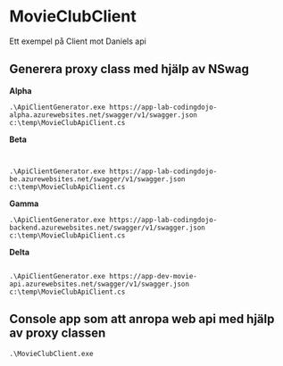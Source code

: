 # MovieClubClient
Ett exempel på Client mot Daniels api 

## Generera proxy class med hjälp av NSwag

**Alpha**
```
.\ApiClientGenerator.exe https://app-lab-codingdojo-alpha.azurewebsites.net/swagger/v1/swagger.json c:\temp\MovieClubApiClient.cs
```

**Beta**
```


.\ApiClientGenerator.exe https://app-lab-codingdojo-be.azurewebsites.net/swagger/v1/swagger.json c:\temp\MovieClubApiClient.cs

```

**Gamma**
```
.\ApiClientGenerator.exe https://app-lab-codingdojo-backend.azurewebsites.net/swagger/v1/swagger.json c:\temp\MovieClubApiClient.cs
```



**Delta**
```

.\ApiClientGenerator.exe https://app-dev-movie-api.azurewebsites.net/swagger/v1/swagger.json c:\temp\MovieClubApiClient.cs
```


## Console app som att anropa web api med hjälp av proxy classen

```
.\MovieClubClient.exe
```
